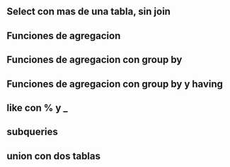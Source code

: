 ## Select con mas de una tabla, sin join
## Funciones de agregacion
## Funciones de agregacion con group by
## Funciones de agregacion con group by y having
## like con % y _
## subqueries
## union con dos tablas
